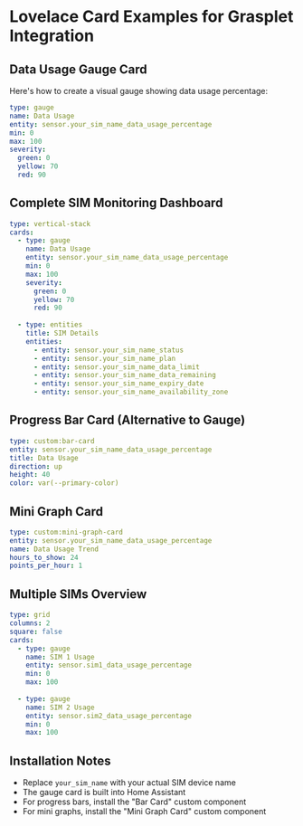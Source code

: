 # Lovelace Card Examples for Grasplet Integration

## Data Usage Gauge Card

Here's how to create a visual gauge showing data usage percentage:

```yaml
type: gauge
name: Data Usage
entity: sensor.your_sim_name_data_usage_percentage
min: 0
max: 100
severity:
  green: 0
  yellow: 70
  red: 90
```

## Complete SIM Monitoring Dashboard

```yaml
type: vertical-stack
cards:
  - type: gauge
    name: Data Usage
    entity: sensor.your_sim_name_data_usage_percentage
    min: 0
    max: 100
    severity:
      green: 0
      yellow: 70
      red: 90
    
  - type: entities
    title: SIM Details
    entities:
      - entity: sensor.your_sim_name_status
      - entity: sensor.your_sim_name_plan
      - entity: sensor.your_sim_name_data_limit
      - entity: sensor.your_sim_name_data_remaining
      - entity: sensor.your_sim_name_expiry_date
      - entity: sensor.your_sim_name_availability_zone
```

## Progress Bar Card (Alternative to Gauge)

```yaml
type: custom:bar-card
entity: sensor.your_sim_name_data_usage_percentage
title: Data Usage
direction: up
height: 40
color: var(--primary-color)
```

## Mini Graph Card

```yaml
type: custom:mini-graph-card
entity: sensor.your_sim_name_data_usage_percentage
name: Data Usage Trend
hours_to_show: 24
points_per_hour: 1
```

## Multiple SIMs Overview

```yaml
type: grid
columns: 2
square: false
cards:
  - type: gauge
    name: SIM 1 Usage
    entity: sensor.sim1_data_usage_percentage
    min: 0
    max: 100
    
  - type: gauge
    name: SIM 2 Usage
    entity: sensor.sim2_data_usage_percentage
    min: 0
    max: 100
```

## Installation Notes

- Replace `your_sim_name` with your actual SIM device name
- The gauge card is built into Home Assistant
- For progress bars, install the "Bar Card" custom component
- For mini graphs, install the "Mini Graph Card" custom component 
